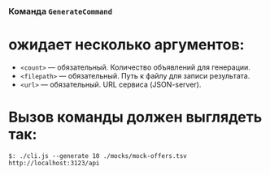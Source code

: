 ### Команда `GenerateCommand` 

# ожидает несколько аргументов:
* `<count>` — обязательный. Количество объявлений для генерации.
* `<filepath>` — обязательный. Путь к файлу для записи результата.
* `<url>` — обязательный. URL сервиса (JSON-server).

# Вызов команды должен выглядеть так:
```
$: ./cli.js --generate 10 ./mocks/mock-offers.tsv http://localhost:3123/api
```

